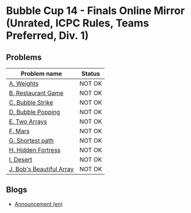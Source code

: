 # Bubble Cup 14 - Finals Online Mirror (Unrated, ICPC Rules, Teams Preferred, Div. 1)

## Problems

|Problem name|Status|
|------------|---------|
| [A. Weights](problems/A._Weights.md)|NOT OK|
| [B. Restaurant Game](problems/B._Restaurant_Game.md)|NOT OK|
| [C. Bubble Strike](problems/C._Bubble_Strike.md)|NOT OK|
| [D. Bubble Popping](problems/D._Bubble_Popping.md)|NOT OK|
| [E. Two Arrays](problems/E._Two_Arrays.md)|NOT OK|
| [F. Mars](problems/F._Mars.md)|NOT OK|
| [G. Shortest path](problems/G._Shortest_path.md)|NOT OK|
| [H. Hidden Fortress](problems/H._Hidden_Fortress.md)|NOT OK|
| [I. Desert](problems/I._Desert.md)|NOT OK|
| [J. Bob's Beautiful Array](problems/J._Bob's_Beautiful_Array.md)|NOT OK|
## Blogs

- [Announcement (en)](blogs/Announcement_(en).md)
